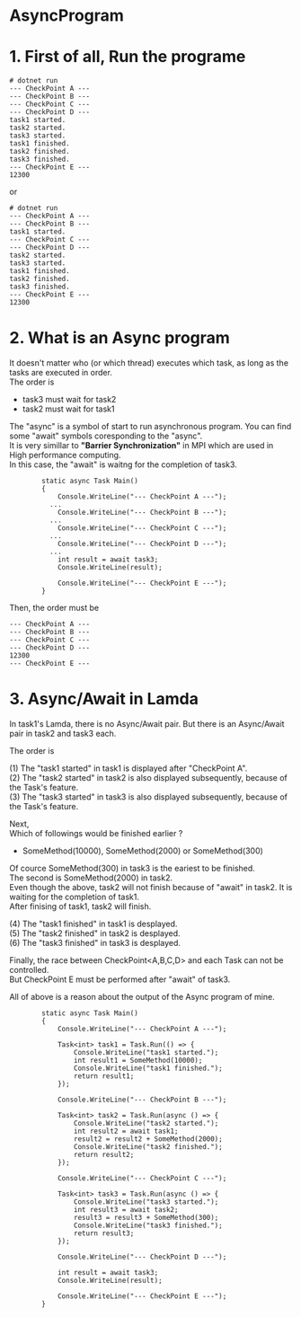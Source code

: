 # AsyncProgram

# 1. First of all, Run the programe
```
# dotnet run
--- CheckPoint A ---
--- CheckPoint B ---
--- CheckPoint C ---
--- CheckPoint D ---
task1 started.
task2 started.
task3 started.
task1 finished.
task2 finished.
task3 finished.
--- CheckPoint E ---
12300
```
or
```
# dotnet run
--- CheckPoint A ---
--- CheckPoint B ---
task1 started.
--- CheckPoint C ---
--- CheckPoint D ---
task2 started.
task3 started.
task1 finished.
task2 finished.
task3 finished.
--- CheckPoint E ---
12300
```

# 2. What is an Async program
It doesn't matter who (or which thread) executes which task, as long as the tasks are executed in order.<br>
The order is <br>
- task3 must wait for task2
- task2 must wait for task1

The "async" is a symbol of start to run asynchronous program. You can find some "await" symbols coresponding to the "async".<br>
It is very simillar to **"Barrier Synchronization"** in MPI which are used in High performance computing.<br>
In this case, the "await" is waitng for the completion of task3.

```
        static async Task Main()
        {
            Console.WriteLine("--- CheckPoint A ---");
          ...
            Console.WriteLine("--- CheckPoint B ---");
          ...
            Console.WriteLine("--- CheckPoint C ---");
          ...
            Console.WriteLine("--- CheckPoint D ---");
          ...
            int result = await task3;
            Console.WriteLine(result);
            
            Console.WriteLine("--- CheckPoint E ---");
        }
```

Then, the order must be
```
--- CheckPoint A ---
--- CheckPoint B ---
--- CheckPoint C ---
--- CheckPoint D ---
12300
--- CheckPoint E ---
```

# 3. Async/Await in Lamda
In task1's Lamda, there is no Async/Await pair. But there is an Async/Await pair in task2 and task3 each. <br>

The order is <br>

(1) The "task1 started" in task1 is displayed after "CheckPoint A".<br>
(2) The "task2 started" in task2 is also displayed subsequently, because of the Task's feature.<br>
(3) The "task3 started" in task3 is also displayed subsequently, because of the Task's feature.<br>

Next,<br>
Which of followings would be finished earlier ? <br>
- SomeMethod(10000), SomeMethod(2000) or SomeMethod(300) <br>

Of cource SomeMethod(300) in task3 is the eariest to be finished. <br>
The second is SomeMethod(2000) in task2.<br>
Even though the above, task2 will not finish because of "await" in task2. It is waiting for the completion of task1. <br>
After finising of task1, task2 will finish.<br>

(4) The "task1 finished" in task1 is desplayed.<br>
(5) The "task2 finished" in task2 is desplayed.<br>
(6) The "task3 finished" in task3 is desplayed.<br>


Finally, the race between CheckPoint<A,B,C,D> and each Task can not be controlled.<br>
But CheckPoint E must be performed after "await" of task3.

All of above is a reason about the output of the Async program of mine.

```
        static async Task Main()
        {
            Console.WriteLine("--- CheckPoint A ---");

            Task<int> task1 = Task.Run(() => {
                Console.WriteLine("task1 started.");
                int result1 = SomeMethod(10000);
                Console.WriteLine("task1 finished.");
                return result1;
            });

            Console.WriteLine("--- CheckPoint B ---");

            Task<int> task2 = Task.Run(async () => {
                Console.WriteLine("task2 started.");
                int result2 = await task1;
                result2 = result2 + SomeMethod(2000);
                Console.WriteLine("task2 finished.");
                return result2;
            });

            Console.WriteLine("--- CheckPoint C ---");

            Task<int> task3 = Task.Run(async () => {
                Console.WriteLine("task3 started.");
                int result3 = await task2;
                result3 = result3 + SomeMethod(300);
                Console.WriteLine("task3 finished.");
                return result3;
            });

            Console.WriteLine("--- CheckPoint D ---");

            int result = await task3;
            Console.WriteLine(result);

            Console.WriteLine("--- CheckPoint E ---");
        }
```

